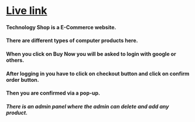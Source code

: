 
# [Live link](https://technology-shop-1e32b.web.app/)
#### Technology Shop is a E-Commerce website.
#### There are different types of computer products here.
#### When you click on Buy Now you will be asked to login with google or others.
#### After logging in you have to click on checkout button and click on confirm order button.
#### Then you are confirmed via a pop-up.
##### There is an admin panel where the admin can delete and add any product.

